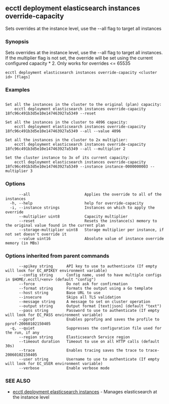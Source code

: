 ## ecctl deployment elasticsearch instances override-capacity

Sets overrides at the instance level, use the --all flag to target all instances

### Synopsis

Sets overrides at the instance level, use the --all flag to target all instances.
If the multiplier flag is not set, the override will be set using the current configured capacity * 2.
Only works for overrides <= 65535

```
ecctl deployment elasticsearch instances override-capacity <cluster id> [flags]
```

### Examples

```

Set all the instances in the cluster to the original (plan) capacity:
    ecctl deployment elasticsearch instances override-capacity 18fc96c491b3d5e10e147463927a5349 --reset

Set all the instances in the cluster to 4096 capacity:
    ecctl deployment elasticsearch instances override-capacity 18fc96c491b3d5e10e147463927a5349 --all --value 4096

Set all the instances in the cluster to 2x multiplier:
    ecctl deployment elasticsearch instances override-capacity 18fc96c491b3d5e10e147463927a5349 --all --multiplier 2

Set the cluster instance to 3x of its current capacity:
    ecctl deployment elasticsearch instances override-capacity 18fc96c491b3d5e10e147463927a5349 --instance instance-0000000003 --multiplier 3
```

### Options

```
      --all                        Applies the override to all of the instances
  -h, --help                       help for override-capacity
  -i, --instance strings           Instances on which to apply the override
      --multiplier uint8           Capacity multiplier
      --reset                      Resets the instance(s) memory to the original value found in the current plan
      --storage-multiplier uint8   Storage multiplier per instance, if not set doesn't override it
      --value uint16               Absolute value of instance override memory (in MBs)
```

### Options inherited from parent commands

```
      --apikey string      API key to use to authenticate (If empty will look for EC_APIKEY environment variable)
      --config string      Config name, used to have multiple configs in $HOME/.ecctl/<env> (default "config")
      --force              Do not ask for confirmation
      --format string      Formats the output using a Go template
      --host string        Base URL to use
      --insecure           Skips all TLS validation
      --message string     A message to set on cluster operation
      --output string      Output format [text|json] (default "text")
      --pass string        Password to use to authenticate (If empty will look for EC_PASS environment variable)
      --pprof              Enables pprofing and saves the profile to pprof-20060102150405
  -q, --quiet              Suppresses the configuration file used for the run, if any
      --region string      Elasticsearch Service region
      --timeout duration   Timeout to use on all HTTP calls (default 30s)
      --trace              Enables tracing saves the trace to trace-20060102150405
      --user string        Username to use to authenticate (If empty will look for EC_USER environment variable)
      --verbose            Enable verbose mode
```

### SEE ALSO

* [ecctl deployment elasticsearch instances](ecctl_deployment_elasticsearch_instances.md)	 - Manages elasticsearch at the instance level


